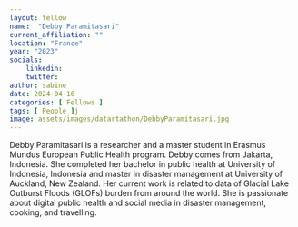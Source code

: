 ```yaml
---
layout: fellow
name:  "Debby Paramitasari"
current_affiliation: ""
location: "France"
year: "2023"
socials:
    linkedin: 
    twitter: 
author: sabine
date: 2024-04-16
categories: [ Fellows ]
tags: [ People ]j
image: assets/images/datartathon/DebbyParamitasari.jpg
---
```


Debby Paramitasari is a researcher and a master student in Erasmus Mundus European Public Health program. Debby comes from Jakarta, Indonesia. She completed her bachelor in public health at University of Indonesia, Indonesia and master in disaster management at University of Auckland, New Zealand. Her current work is related to data of Glacial Lake Outburst Floods (GLOFs) burden from around the world. She is passionate about digital public health and social media in disaster management, cooking, and travelling. 
